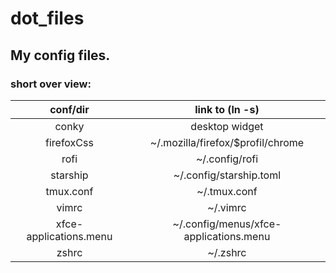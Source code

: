 # dot_files

## My config files.

### short over view:
|conf/dir|link to (ln -s)|
|:-:|:-:|
|conky|desktop widget|
|firefoxCss|~/.mozilla/firefox/$profil/chrome|
|rofi|~/.config/rofi|
|starship|~/.config/starship.toml|
|tmux.conf|~/.tmux.conf|
|vimrc|~/.vimrc|
|xfce-applications.menu|~/.config/menus/xfce-applications.menu|
|zshrc|~/.zshrc|


